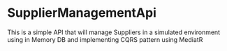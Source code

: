 # SupplierManagementApi
This is a simple API that will manage Suppliers in a simulated environment using in Memory DB and implementing CQRS pattern using MediatR
